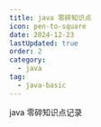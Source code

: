 ```yaml
---
title: java 零碎知识点
icon: pen-to-square
date: 2024-12-23
lastUpdated: true
order: 2
category:
  - java
tag:
  - java-basic
---
```


java 零碎知识点记录

<!-- more -->